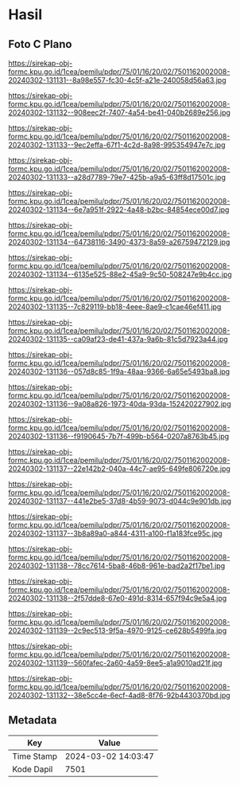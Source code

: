 # Hasil

## Foto C Plano

https://sirekap-obj-formc.kpu.go.id/1cea/pemilu/pdpr/75/01/16/20/02/7501162002008-20240302-131131--8a98e557-fc30-4c5f-a21e-240058d56a63.jpg

https://sirekap-obj-formc.kpu.go.id/1cea/pemilu/pdpr/75/01/16/20/02/7501162002008-20240302-131132--908eec2f-7407-4a54-be41-040b2689e256.jpg

https://sirekap-obj-formc.kpu.go.id/1cea/pemilu/pdpr/75/01/16/20/02/7501162002008-20240302-131133--9ec2effa-67f1-4c2d-8a98-995354947e7c.jpg

https://sirekap-obj-formc.kpu.go.id/1cea/pemilu/pdpr/75/01/16/20/02/7501162002008-20240302-131133--a28d7789-79e7-425b-a9a5-63ff8d17501c.jpg

https://sirekap-obj-formc.kpu.go.id/1cea/pemilu/pdpr/75/01/16/20/02/7501162002008-20240302-131134--6e7a951f-2922-4a48-b2bc-84854ece00d7.jpg

https://sirekap-obj-formc.kpu.go.id/1cea/pemilu/pdpr/75/01/16/20/02/7501162002008-20240302-131134--64738116-3490-4373-8a59-a26759472129.jpg

https://sirekap-obj-formc.kpu.go.id/1cea/pemilu/pdpr/75/01/16/20/02/7501162002008-20240302-131134--6135e525-88e2-45a9-9c50-508247e9b4cc.jpg

https://sirekap-obj-formc.kpu.go.id/1cea/pemilu/pdpr/75/01/16/20/02/7501162002008-20240302-131135--7c829119-bb18-4eee-8ae9-c1cae46ef411.jpg

https://sirekap-obj-formc.kpu.go.id/1cea/pemilu/pdpr/75/01/16/20/02/7501162002008-20240302-131135--ca09af23-de41-437a-9a6b-81c5d7923a44.jpg

https://sirekap-obj-formc.kpu.go.id/1cea/pemilu/pdpr/75/01/16/20/02/7501162002008-20240302-131136--057d8c85-1f9a-48aa-9366-6a65e5493ba8.jpg

https://sirekap-obj-formc.kpu.go.id/1cea/pemilu/pdpr/75/01/16/20/02/7501162002008-20240302-131136--9a08a826-1973-40da-93da-152420227902.jpg

https://sirekap-obj-formc.kpu.go.id/1cea/pemilu/pdpr/75/01/16/20/02/7501162002008-20240302-131136--f9190645-7b7f-499b-b564-0207a8763b45.jpg

https://sirekap-obj-formc.kpu.go.id/1cea/pemilu/pdpr/75/01/16/20/02/7501162002008-20240302-131137--22e142b2-040a-44c7-ae95-649fe806720e.jpg

https://sirekap-obj-formc.kpu.go.id/1cea/pemilu/pdpr/75/01/16/20/02/7501162002008-20240302-131137--441e2be5-37d8-4b59-9073-d044c9e901db.jpg

https://sirekap-obj-formc.kpu.go.id/1cea/pemilu/pdpr/75/01/16/20/02/7501162002008-20240302-131137--3b8a89a0-a844-4311-a100-f1a183fce95c.jpg

https://sirekap-obj-formc.kpu.go.id/1cea/pemilu/pdpr/75/01/16/20/02/7501162002008-20240302-131138--78cc7614-5ba8-46b8-961e-bad2a2f17be1.jpg

https://sirekap-obj-formc.kpu.go.id/1cea/pemilu/pdpr/75/01/16/20/02/7501162002008-20240302-131138--2f57dde8-67e0-491d-8314-657f94c9e5a4.jpg

https://sirekap-obj-formc.kpu.go.id/1cea/pemilu/pdpr/75/01/16/20/02/7501162002008-20240302-131139--2c9ec513-9f5a-4970-9125-ce628b5499fa.jpg

https://sirekap-obj-formc.kpu.go.id/1cea/pemilu/pdpr/75/01/16/20/02/7501162002008-20240302-131139--560fafec-2a60-4a59-8ee5-a1a9010ad21f.jpg

https://sirekap-obj-formc.kpu.go.id/1cea/pemilu/pdpr/75/01/16/20/02/7501162002008-20240302-131132--38e5cc4e-6ecf-4ad8-8f76-92b4430370bd.jpg


## Metadata

| Key        | Value               |
| ---------- | ------------------- |
| Time Stamp | 2024-03-02 14:03:47 |
| Kode Dapil | 7501                |



